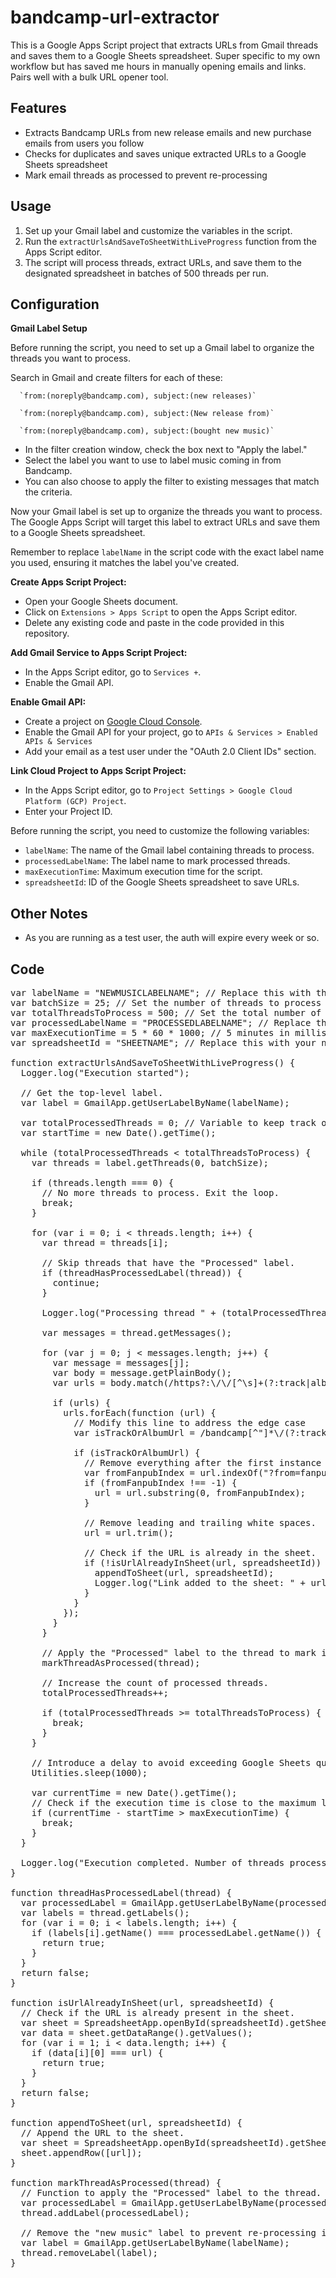 # bandcamp-url-extractor

This is a Google Apps Script project that extracts URLs from Gmail threads and saves them to a Google Sheets spreadsheet. Super specific to my own workflow but has saved me hours in manually opening emails and links. Pairs well with a bulk URL opener tool.

## Features

- Extracts Bandcamp URLs from new release emails and new purchase emails from users you follow
- Checks for duplicates and saves unique extracted URLs to a Google Sheets spreadsheet
- Mark email threads as processed to prevent re-processing

## Usage

1. Set up your Gmail label and customize the variables in the script.
2. Run the `extractUrlsAndSaveToSheetWithLiveProgress` function from the Apps Script editor.
3. The script will process threads, extract URLs, and save them to the designated spreadsheet in batches of 500 threads per run.

## Configuration

**Gmail Label Setup**

Before running the script, you need to set up a Gmail label to organize the threads you want to process. 

Search in Gmail and create filters for each of these:

      `from:(noreply@bandcamp.com), subject:(new releases)`
     
      `from:(noreply@bandcamp.com), subject:(New release from)`
      
      `from:(noreply@bandcamp.com), subject:(bought new music)`

   - In the filter creation window, check the box next to "Apply the label."
   - Select the label you want to use to label music coming in from Bandcamp.
   - You can also choose to apply the filter to existing messages that match the criteria.

Now your Gmail label is set up to organize the threads you want to process. The Google Apps Script will target this label to extract URLs and save them to a Google Sheets spreadsheet.

Remember to replace `labelName` in the script code with the exact label name you used, ensuring it matches the label you've created.

**Create Apps Script Project:**
   - Open your Google Sheets document.
   - Click on `Extensions > Apps Script` to open the Apps Script editor.
   - Delete any existing code and paste in the code provided in this repository.

**Add Gmail Service to Apps Script Project:**
   - In the Apps Script editor, go to `Services +`.
   - Enable the Gmail API.

**Enable Gmail API:**
   - Create a project on [Google Cloud Console](https://console.cloud.google.com/).
   - Enable the Gmail API for your project, go to `APIs & Services > Enabled APIs & Services`
   - Add your email as a test user under the "OAuth 2.0 Client IDs" section.
  
**Link Cloud Project to Apps Script Project:**
   - In the Apps Script editor, go to `Project Settings > Google Cloud Platform (GCP) Project`.
   - Enter your Project ID.

Before running the script, you need to customize the following variables:

- `labelName`: The name of the Gmail label containing threads to process.
- `processedLabelName`: The label name to mark processed threads.
- `maxExecutionTime`: Maximum execution time for the script.
- `spreadsheetId`: ID of the Google Sheets spreadsheet to save URLs.

## Other Notes
  - As you are running as a test user, the auth will expire every week or so.

## Code

<pre>
var labelName = "NEWMUSICLABELNAME"; // Replace this with the name of the top-level label you want to process.
var batchSize = 25; // Set the number of threads to process in each batch.
var totalThreadsToProcess = 500; // Set the total number of threads to process.
var processedLabelName = "PROCESSEDLABELNAME"; // Replace this with the name of the label to mark processed threads.
var maxExecutionTime = 5 * 60 * 1000; // 5 minutes in milliseconds
var spreadsheetId = "SHEETNAME"; // Replace this with your new spreadsheet ID.

function extractUrlsAndSaveToSheetWithLiveProgress() {
  Logger.log("Execution started");

  // Get the top-level label.
  var label = GmailApp.getUserLabelByName(labelName);

  var totalProcessedThreads = 0; // Variable to keep track of the total processed threads.
  var startTime = new Date().getTime();

  while (totalProcessedThreads < totalThreadsToProcess) {
    var threads = label.getThreads(0, batchSize);

    if (threads.length === 0) {
      // No more threads to process. Exit the loop.
      break;
    }

    for (var i = 0; i < threads.length; i++) {
      var thread = threads[i];

      // Skip threads that have the "Processed" label.
      if (threadHasProcessedLabel(thread)) {
        continue;
      }

      Logger.log("Processing thread " + (totalProcessedThreads + 1) + " of " + totalThreadsToProcess);

      var messages = thread.getMessages();

      for (var j = 0; j < messages.length; j++) {
        var message = messages[j];
        var body = message.getPlainBody();
        var urls = body.match(/https?:\/\/[^\s]+(?:track|album)[^\s]+/gi);

        if (urls) {
          urls.forEach(function (url) {
            // Modify this line to address the edge case
            var isTrackOrAlbumUrl = /bandcamp[^"]*\/(?:track|album)/gi.test(url);

            if (isTrackOrAlbumUrl) {
              // Remove everything after the first instance of "?from=fanpub".
              var fromFanpubIndex = url.indexOf("?from=fanpub");
              if (fromFanpubIndex !== -1) {
                url = url.substring(0, fromFanpubIndex);
              }

              // Remove leading and trailing white spaces.
              url = url.trim();

              // Check if the URL is already in the sheet.
              if (!isUrlAlreadyInSheet(url, spreadsheetId)) {
                appendToSheet(url, spreadsheetId);
                Logger.log("Link added to the sheet: " + url); // Log URL addition to the sheet.
              }
            }
          });
        }
      }

      // Apply the "Processed" label to the thread to mark it as processed.
      markThreadAsProcessed(thread);

      // Increase the count of processed threads.
      totalProcessedThreads++;

      if (totalProcessedThreads >= totalThreadsToProcess) {
        break;
      }
    }

    // Introduce a delay to avoid exceeding Google Sheets quotas.
    Utilities.sleep(1000);

    var currentTime = new Date().getTime();
    // Check if the execution time is close to the maximum limit, and if so, break the loop.
    if (currentTime - startTime > maxExecutionTime) {
      break;
    }
  }

  Logger.log("Execution completed. Number of threads processed: " + totalProcessedThreads);
}

function threadHasProcessedLabel(thread) {
  var processedLabel = GmailApp.getUserLabelByName(processedLabelName);
  var labels = thread.getLabels();
  for (var i = 0; i < labels.length; i++) {
    if (labels[i].getName() === processedLabel.getName()) {
      return true;
    }
  }
  return false;
}

function isUrlAlreadyInSheet(url, spreadsheetId) {
  // Check if the URL is already present in the sheet.
  var sheet = SpreadsheetApp.openById(spreadsheetId).getSheetByName("Sheet1");
  var data = sheet.getDataRange().getValues();
  for (var i = 1; i < data.length; i++) {
    if (data[i][0] === url) {
      return true;
    }
  }
  return false;
}

function appendToSheet(url, spreadsheetId) {
  // Append the URL to the sheet.
  var sheet = SpreadsheetApp.openById(spreadsheetId).getSheetByName("Sheet1");
  sheet.appendRow([url]);
}

function markThreadAsProcessed(thread) {
  // Function to apply the "Processed" label to the thread.
  var processedLabel = GmailApp.getUserLabelByName(processedLabelName);
  thread.addLabel(processedLabel);

  // Remove the "new music" label to prevent re-processing in future runs.
  var label = GmailApp.getUserLabelByName(labelName);
  thread.removeLabel(label);
}

</pre>
  


